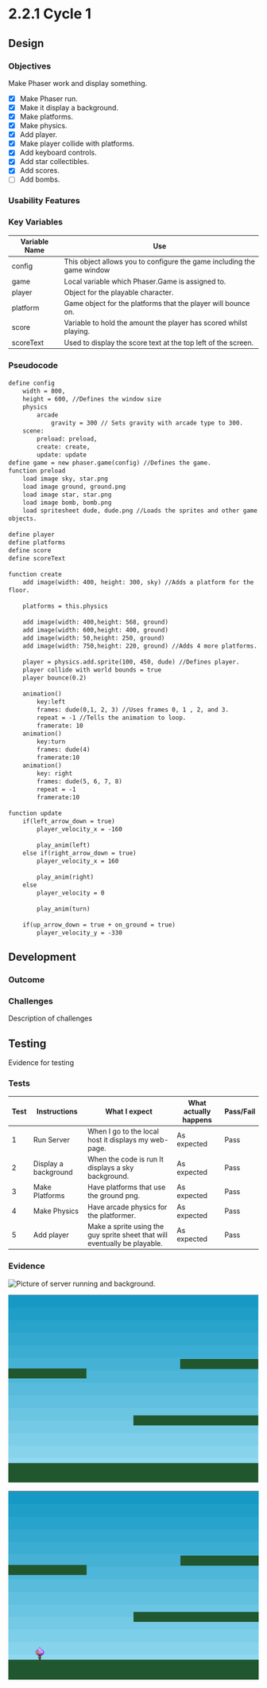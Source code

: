 # 2.2.1 Cycle 1

## Design

### Objectives

Make Phaser work and display something.

* [x] Make Phaser run.
* [x] Make it display a background.
* [x] Make platforms.
* [x] Make physics.
* [x] Add player.
* [x] Make player collide with platforms.
* [x] Add keyboard controls.
* [x] Add star collectibles.
* [x] Add scores.
* [ ] Add bombs.

### Usability Features

### Key Variables

| Variable Name | Use                                                                    |
| ------------- | ---------------------------------------------------------------------- |
| config        | This object allows you to configure the game including the game window |
| game          | Local variable which Phaser.Game is assigned to.                       |
| player        | Object for the playable character.                                     |
| platform      | Game object for the platforms that the player will bounce on.          |
| score         | Variable to hold the amount the player has scored whilst playing.      |
| scoreText     | Used to display the score text at the top left of the screen.          |

### Pseudocode

```
define config
    width = 800,
    height = 600, //Defines the window size
    physics
        arcade
            gravity = 300 // Sets gravity with arcade type to 300.
    scene:
        preload: preload,
        create: create,
        update: update
define game = new phaser.game(config) //Defines the game.
function preload
    load image sky, star.png
    load image ground, ground.png
    load image star, star.png
    load image bomb, bomb.png
    load spritesheet dude, dude.png //Loads the sprites and other game objects.

define player
define platforms
define score
define scoreText

function create
    add image(width: 400, height: 300, sky) //Adds a platform for the floor.
    
    platforms = this.physics
    
    add image(width: 400,height: 568, ground)
    add image(width: 600,height: 400, ground)
    add image(width: 50,height: 250, ground)
    add image(width: 750,height: 220, ground) //Adds 4 more platforms.
    
    player = physics.add.sprite(100, 450, dude) //Defines player.
    player collide with world bounds = true
    player bounce(0.2)
    
    animation()
        key:left
        frames: dude(0,1, 2, 3) //Uses frames 0, 1 , 2, and 3.
        repeat = -1 //Tells the animation to loop.
        framerate: 10
    animation()
        key:turn
        frames: dude(4)
        framerate:10
    animation()
        key: right
        frames: dude(5, 6, 7, 8)
        repeat = -1
        framerate:10
    
function update
    if(left_arrow_down = true)
        player_velocity_x = -160
        
        play_anim(left)
    else if(right_arrow_down = true)
        player_velocity_x = 160
        
        play_anim(right)
    else
        player_velocity = 0
        
        play_anim(turn)
    
    if(up_arrow_down = true + on_ground = true)
        player_velocity_y = -330
```

## Development

### Outcome

### Challenges

Description of challenges

## Testing

Evidence for testing

### Tests

| Test | Instructions         | What I expect                                                              | What actually happens | Pass/Fail |
| ---- | -------------------- | -------------------------------------------------------------------------- | --------------------- | --------- |
| 1    | Run Server           | When I go to the local host it displays my web-page.                       | As expected           | Pass      |
| 2    | Display a background | When the code is run It displays a sky background.                         | As expected           | Pass      |
| 3    | Make Platforms       | Have platforms that use the ground png.                                    | As expected           | Pass      |
| 4    | Make Physics         | Have arcade physics for the platformer.                                    | As expected           | Pass      |
| 5    | Add player           | Make a sprite using the guy sprite sheet that will eventually be playable. | As expected           | Pass      |

### Evidence

![Picture of server running and background.](<../.gitbook/assets/2022-04-08-174251\_1920x1080\_scrot (1).png>)

![Platforms that the player will jump on.](<../.gitbook/assets/image (1) (1).png>)

![Player that has fallen to the ground due to the physics and has collided with the platforms.](<../.gitbook/assets/image (2) (1).png>)
